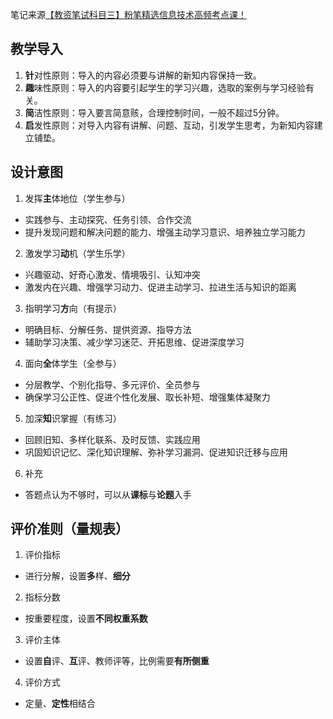 笔记来源[【教资笔试科目三】粉笔精选信息技术高频考点课！](https://www.bilibili.com/video/BV1GMAoe1EAv?spm_id_from=333.788.videopod.episodes&vd_source=e7bf6b9f17986b96b8209360613c05a1&p=9)
## 教学导入
1. **针**对性原则：导入的内容必须要与讲解的新知内容保持一致。
2. **趣**味性原则：导入的内容要引起学生的学习兴趣，选取的案例与学习经验有关。
3. **简**洁性原则：导入要言简意赅，合理控制时间，一般不超过5分钟。
4. **启**发性原则：对导入内容有讲解、问题、互动，引发学生思考，为新知内容建立铺垫。

## 设计意图
1. 发挥**主**体地位（学生参与）
- 实践参与、主动探究、任务引领、合作交流
- 提升发现问题和解决问题的能力、增强主动学习意识、培养独立学习能力
2. 激发学习**动**机（学生乐学）
- 兴趣驱动、好奇心激发、情境吸引、认知冲突
- 激发内在兴趣、增强学习动力、促进主动学习、拉进生活与知识的距离
3. 指明学习**方**向（有提示）
- 明确目标、分解任务、提供资源、指导方法
- 辅助学习决策、减少学习迷茫、开拓思维、促进深度学习
4. 面向**全**体学生（全参与）
- 分层教学、个别化指导、多元评价、全员参与
- 确保学习公正性、促进个性化发展、取长补短、增强集体凝聚力
5. 加深**知**识掌握（有练习）
- 回顾旧知、多样化联系、及时反馈、实践应用
- 巩固知识记忆、深化知识理解、弥补学习漏洞、促进知识迁移与应用
6. 补充
- 答题点认为不够时，可以从**课标**与**论题**入手

## 评价准则（量规表）
1. 评价指标
- 进行分解，设置**多**样、**细分**
2. 指标分数
- 按重要程度，设置**不同权重系数**
3. 评价主体
- 设置**自**评、**互**评、教师评等，比例需要**有所侧重**
4. 评价方式
- 定量、**定性**相结合